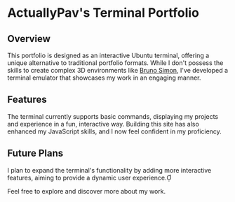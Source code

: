 # ActuallyPav's Terminal Portfolio

## Overview

This portfolio is designed as an interactive Ubuntu terminal, offering a unique alternative to traditional portfolio formats. While I don't possess the skills to create complex 3D environments like <a href="https://bruno-simon.com/">Bruno Simon</a>, I've developed a terminal emulator that showcases my work in an engaging manner.

## Features

The terminal currently supports basic commands, displaying my projects and experience in a fun, interactive way. Building this site has also enhanced my JavaScript skills, and I now feel confident in my proficiency.

## Future Plans

I plan to expand the terminal's functionality by adding more interactive features, aiming to provide a dynamic user experience.

Feel free to explore and discover more about my work.